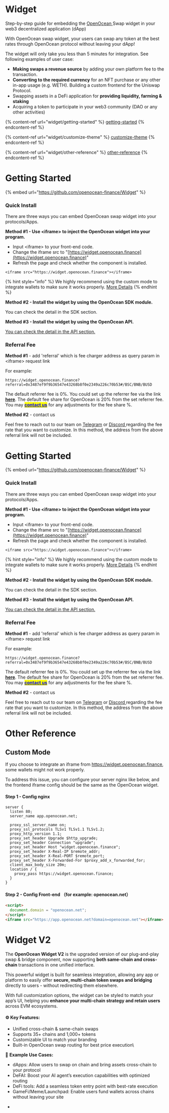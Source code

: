 # Widget

Step-by-step guide for embedding the [OpenOcean ](https://app.openocean.finance/)Swap widget in your web3 decentralized application (dApp)

With OpenOcean swap widget, your users can swap any token at the best rates through OpenOcean protocol without leaving your dApp!

The widget will only take you less than 5 minutes for integration. See following examples of user case:

* **Making swaps a revenue source** by adding your own platform fee to the transaction.
* **Converting to the required currency** for an NFT purchase or any other in-app usage (e.g. WETH). Building a custom frontend for the Uniswap Protocol.
* Swapping assets in a DeFi application for **providing liquidity, farming & staking**
* Acquiring a token to participate in your web3 community (DAO or any other activities)



{% content-ref url="widget/getting-started" %}
[getting-started](widget/getting-started)
{% endcontent-ref %}

{% content-ref url="widget/customize-theme" %}
[customize-theme](widget/customize-theme)
{% endcontent-ref %}

{% content-ref url="widget/other-reference" %}
[other-reference](widget/other-reference)
{% endcontent-ref %}



# Getting Started

{% embed url="https://github.com/openocean-finance/Widget" %}

### Quick Install

There are three ways you can embed OpenOcean swap widget into your protocols/Apps.

**Method #1 - Use \<iframe> to inject the OpenOcean widget into your program.**

* Input \<iframe> to your front-end code.
* Change the iframe src to "[https://widget.openocean.finance](https://widget.openocean.finance)"
* Refresh the page and check whether the component is installed.

```
<iframe src="https://widget.openocean.finance"></iframe>
```

{% hint style="info" %}
We highly recommend using the custom mode to integrate wallets to make sure it works properly. [More Details](other-reference)
{% endhint %}

**Method #2 - Install the widget by using the OpenOcean SDK module.**

You can check the detail in the SDK section.

**Method #3 -  Install the widget by using the OpenOcean API.**

[You can check the detail in the API section.](broken-reference)



### Referral Fee

**Method #1** - add 'referral' which is fee charger address as query param in \<iframe> request link

For example:

```
https://widget.openocean.finance?referral=0x3487ef9f9b36547e43268b8f0e2349a226c70b53#/BSC/BNB/BUSD
```

The default referrer fee is 0%. You could set up the referrer fee via the link [**here**](https://widget.openocean.finance/theme). The default fee share for OpenOcean is 20% from the set referrer fee. You may [<mark style="color:blue;">**contact us**</mark>](https://t.me/OpenOceanAPI) for any adjustments for the fee share %.

**Method #2** - contact us

Feel free to reach out to our team on [Telegram](https://t.me/OpenOceanAPI) or [Discord ](https://discord.gg/openocean)regarding the fee rate that you want to customize. In this method, the address from the above referral link will not be included.





# Getting Started

{% embed url="https://github.com/openocean-finance/Widget" %}

### Quick Install

There are three ways you can embed OpenOcean swap widget into your protocols/Apps.

**Method #1 - Use \<iframe> to inject the OpenOcean widget into your program.**

* Input \<iframe> to your front-end code.
* Change the iframe src to "[https://widget.openocean.finance](https://widget.openocean.finance)"
* Refresh the page and check whether the component is installed.

```
<iframe src="https://widget.openocean.finance"></iframe>
```

{% hint style="info" %}
We highly recommend using the custom mode to integrate wallets to make sure it works properly. [More Details](other-reference)
{% endhint %}

**Method #2 - Install the widget by using the OpenOcean SDK module.**

You can check the detail in the SDK section.

**Method #3 -  Install the widget by using the OpenOcean API.**

[You can check the detail in the API section.](broken-reference)



### Referral Fee

**Method #1** - add 'referral' which is fee charger address as query param in \<iframe> request link

For example:

```
https://widget.openocean.finance?referral=0x3487ef9f9b36547e43268b8f0e2349a226c70b53#/BSC/BNB/BUSD
```

The default referrer fee is 0%. You could set up the referrer fee via the link [**here**](https://widget.openocean.finance/theme). The default fee share for OpenOcean is 20% from the set referrer fee. You may [<mark style="color:blue;">**contact us**</mark>](https://t.me/OpenOceanAPI) for any adjustments for the fee share %.

**Method #2** - contact us

Feel free to reach out to our team on [Telegram](https://t.me/OpenOceanAPI) or [Discord ](https://discord.gg/openocean)regarding the fee rate that you want to customize. In this method, the address from the above referral link will not be included.





# Other Reference

## Custom Mode

If you choose to integrate an iframe from https://widget.openocean.finance, some wallets might not work properly.

To address this issue, you can configure your server nginx like below, and the frontend iframe config should be the same as the OpenOcean widget.&#x20;

#### Step 1 - Config nginx

```nginx
server {
  listen 80;
  server_name app.openocean.net;

  proxy_ssl_server_name on;
  proxy_ssl_protocols TLSv1 TLSv1.1 TLSv1.2;
  proxy_http_version 1.1;
  proxy_set_header Upgrade $http_upgrade;
  proxy_set_header Connection "upgrade";
  proxy_set_header Host "widget.openocean.finance";
  proxy_set_header X-Real-IP $remote_addr;
  proxy_set_header X-Real-PORT $remote_port;
  proxy_set_header X-Forwarded-For $proxy_add_x_forwarded_for;
  client_max_body_size 20m;
  location / {
    proxy_pass https://widget.openocean.finance;
  }
}
```

#### Step 2 - Config Front-end （for example: openocean.net）

```html
<script>
  document.domain = "openocean.net";
</script>
<iframe src="https://app.openocean.net?domain=openocean.net"></iframe>
```

# Widget V2

The **OpenOcean Widget V2** is the upgraded version of our plug-and-play swap & bridge component, now supporting **both same-chain and cross-chain** transactions in one unified interface.

This powerful widget is built for seamless integration, allowing any app or platform to easily offer **secure, multi-chain token swaps and bridging** directly to users - without redirecting them elsewhere.

With full customization options, the widget can be styled to match your app’s UI, helping you **enhance your multi-chain strategy and retain users** across EVM ecosystems.

#### ⚙️ Key Features:

* Unified cross-chain & same-chain swaps
* Supports 35+ chains and 1,000+ tokens
* Customizable UI to match your branding
* Built-in OpenOcean swap routing for best price execution\


🚀 **Example Use Cases:**

* dApps: Allow users to swap on chain and bring assets cross-chain to your protocol
* DeFAI: Boost your AI agent’s execution capabilities with optimized routing
* DeFi tools: Add a seamless token entry point with best-rate execution
* GameFi/Meme/Launchpad: Enable users fund wallets across chains without leaving your site
-